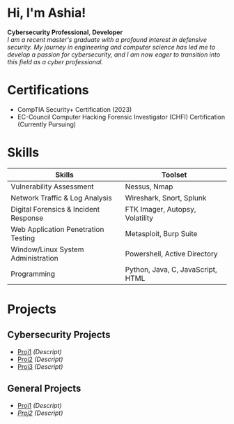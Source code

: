 <h1>Hi, I'm Ashia!</h1>
<a><b>Cybersecurity Professional</b></a>, <a><b>Developer</b></a>
<br/><a><i>I am a recent master's graduate with a profound interest in defensive security. My journey in engineering and computer science has led me to develop a passion for cybersecurity, and I am now eager to transition into this field as a cyber professional.</i></a>

# Certifications
- CompTIA Security+ Certification (2023)
- EC-Council Computer Hacking Forensic Investigator (CHFI) Certification (Currently Pursuing)

# Skills 
|Skills                             | Toolset                |
|-----------------------------------|------------------------|
|Vulnerability Assessment           | Nessus, Nmap |
|Network Traffic & Log Analysis     | Wireshark, Snort, Splunk|
|Digital Forensics & Incident Response| FTK Imager, Autopsy, Volatility |
|Web Application Penetration Testing| Metasploit, Burp Suite | 
|Window/Linux System Administration | Powershell, Active Directory |  
|Programming                        | Python, Java, C, JavaScript, HTML | 


# Projects
## Cybersecurity Projects
- <a href="https://github.com/amcc4-ctl/">Proj1</a> <i>(Descript)</i><br/>
- <a href="https://github.com/amcc4-ctl/">Proj2</a> <i>(Descript)</i><br/>
- <a href="https://github.com/amcc4-ctl/">Proj3</a> <i>(Descript)</i>

## General Projects
- <a href="https://github.com/amcc4-ctl/">Proj1</a> <i>(Descript)<br/>
- <a href="https://github.com/amcc4-ctl/">Proj2</a> <i>(Descript)
